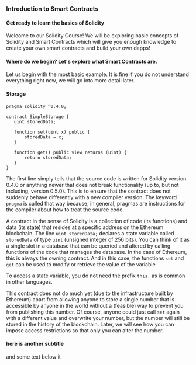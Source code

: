 ### Introduction to Smart Contracts
#### Get ready to learn the basics of Solidity
Welcome to our Solidity Course! We will be exploring basic concepts of Solidity and Smart Contracts which will give you enough knowledge to create your own smart contracts and build your own dapps!

#### Where do we begin? Let's explore what Smart Contracts are.
Let us begin with the most basic example. It is fine if you do not understand everything right now, we will go into more detail later.

#### Storage
 ```
 pragma solidity ^0.4.0;

contract SimpleStorage {
    uint storedData;

    function set(uint x) public {
        storedData = x;
    }

    function get() public view returns (uint) {
        return storedData;
    }
}
```
The first line simply tells that the source code is written for Solidity version 0.4.0 or anything newer that does not break functionality (up to, but not including, version 0.5.0). This is to ensure that the contract does not suddenly behave differently with a new compiler version. The keyword `pragma` is called that way because, in general, pragmas are instructions for the compiler about how to treat the source code.

A contract in the sense of Solidity is a collection of code (its functions) and data (its state) that resides at a specific address on the Ethereum blockchain. The line `uint storedData;` declares a state variable called `storedData` of type `uint` (unsigned integer of 256 bits). You can think of it as a single slot in a database that can be queried and altered by calling functions of the code that manages the database. In the case of Ethereum, this is always the owning contract. And in this case, the functions `set` and `get` can be used to modify or retrieve the value of the variable.

To access a state variable, you do not need the prefix `this.` as is common in other languages.

This contract does not do much yet (due to the infrastructure built by Ethereum) apart from allowing anyone to store a single number that is accessible by anyone in the world without a (feasible) way to prevent you from publishing this number. Of course, anyone could just call `set` again with a different value and overwrite your number, but the number will still be stored in the history of the blockchain. Later, we will see how you can impose access restrictions so that only you can alter the number.

 #### here is another subtitle
 and some text below it
